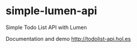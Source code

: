 # simple-lumen-api
Simple Todo List API with Lumen

Documentation and demo http://todolist-api.hol.es

